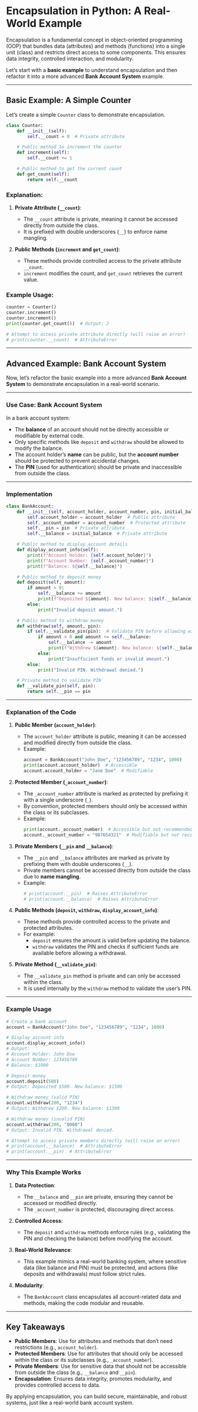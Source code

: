 # Encapsulation in Python: A Real-World Example

Encapsulation is a fundamental concept in object-oriented programming (OOP) that bundles data (attributes) and methods (functions) into a single unit (class) and restricts direct access to some components. This ensures data integrity, controlled interaction, and modularity.

Let’s start with a **basic example** to understand encapsulation and then refactor it into a more advanced **Bank Account System** example.

---

## Basic Example: A Simple Counter

Let’s create a simple `Counter` class to demonstrate encapsulation.

```python
class Counter:
    def __init__(self):
        self.__count = 0  # Private attribute

    # Public method to increment the counter
    def increment(self):
        self.__count += 1

    # Public method to get the current count
    def get_count(self):
        return self.__count
```

### Explanation:

1. **Private Attribute (`__count`)**:

   - The `__count` attribute is private, meaning it cannot be accessed directly from outside the class.
   - It is prefixed with double underscores (`__`) to enforce name mangling.

2. **Public Methods (`increment` and `get_count`)**:
   - These methods provide controlled access to the private attribute `__count`.
   - `increment` modifies the count, and `get_count` retrieves the current value.

### Example Usage:

```python
counter = Counter()
counter.increment()
counter.increment()
print(counter.get_count())  # Output: 2

# Attempt to access private attribute directly (will raise an error)
# print(counter.__count)  # AttributeError
```

---

## Advanced Example: Bank Account System

Now, let’s refactor the basic example into a more advanced **Bank Account System** to demonstrate encapsulation in a real-world scenario.

---

### Use Case: Bank Account System

In a bank account system:

- The **balance** of an account should not be directly accessible or modifiable by external code.
- Only specific methods like `deposit` and `withdraw` should be allowed to modify the balance.
- The account holder’s **name** can be public, but the **account number** should be protected to prevent accidental changes.
- The **PIN** (used for authentication) should be private and inaccessible from outside the class.

---

### Implementation

```python
class BankAccount:
    def __init__(self, account_holder, account_number, pin, initial_balance=0):
        self.account_holder = account_holder  # Public attribute
        self._account_number = account_number  # Protected attribute
        self.__pin = pin  # Private attribute
        self.__balance = initial_balance  # Private attribute

    # Public method to display account details
    def display_account_info(self):
        print(f"Account Holder: {self.account_holder}")
        print(f"Account Number: {self._account_number}")
        print(f"Balance: ${self.__balance}")

    # Public method to deposit money
    def deposit(self, amount):
        if amount > 0:
            self.__balance += amount
            print(f"Deposited ${amount}. New balance: ${self.__balance}")
        else:
            print("Invalid deposit amount.")

    # Public method to withdraw money
    def withdraw(self, amount, pin):
        if self.__validate_pin(pin):  # Validate PIN before allowing withdrawal
            if amount > 0 and amount <= self.__balance:
                self.__balance -= amount
                print(f"Withdrew ${amount}. New balance: ${self.__balance}")
            else:
                print("Insufficient funds or invalid amount.")
        else:
            print("Invalid PIN. Withdrawal denied.")

    # Private method to validate PIN
    def __validate_pin(self, pin):
        return self.__pin == pin
```

---

### Explanation of the Code

1. **Public Member (`account_holder`)**:

   - The `account_holder` attribute is public, meaning it can be accessed and modified directly from outside the class.
   - Example:
     ```python
     account = BankAccount("John Doe", "123456789", "1234", 1000)
     print(account.account_holder)  # Accessible
     account.account_holder = "Jane Doe"  # Modifiable
     ```

2. **Protected Member (`_account_number`)**:

   - The `_account_number` attribute is marked as protected by prefixing it with a single underscore (`_`).
   - By convention, protected members should only be accessed within the class or its subclasses.
   - Example:
     ```python
     print(account._account_number)  # Accessible but not recommended
     account._account_number = "987654321"  # Modifiable but not recommended
     ```

3. **Private Members (`__pin` and `__balance`)**:

   - The `__pin` and `__balance` attributes are marked as private by prefixing them with double underscores (`__`).
   - Private members cannot be accessed directly from outside the class due to **name mangling**.
   - Example:
     ```python
     # print(account.__pin)  # Raises AttributeError
     # print(account.__balance)  # Raises AttributeError
     ```

4. **Public Methods (`deposit`, `withdraw`, `display_account_info`)**:

   - These methods provide controlled access to the private and protected attributes.
   - For example:
     - `deposit` ensures the amount is valid before updating the balance.
     - `withdraw` validates the PIN and checks if sufficient funds are available before allowing a withdrawal.

5. **Private Method (`__validate_pin`)**:
   - The `__validate_pin` method is private and can only be accessed within the class.
   - It is used internally by the `withdraw` method to validate the user’s PIN.

---

### Example Usage

```python
# Create a bank account
account = BankAccount("John Doe", "123456789", "1234", 1000)

# Display account info
account.display_account_info()
# Output:
# Account Holder: John Doe
# Account Number: 123456789
# Balance: $1000

# Deposit money
account.deposit(500)
# Output: Deposited $500. New balance: $1500

# Withdraw money (valid PIN)
account.withdraw(200, "1234")
# Output: Withdrew $200. New balance: $1300

# Withdraw money (invalid PIN)
account.withdraw(200, "0000")
# Output: Invalid PIN. Withdrawal denied.

# Attempt to access private members directly (will raise an error)
# print(account.__balance)  # AttributeError
# print(account.__pin)  # AttributeError
```

---

### Why This Example Works

1. **Data Protection**:

   - The `__balance` and `__pin` are private, ensuring they cannot be accessed or modified directly.
   - The `_account_number` is protected, discouraging direct access.

2. **Controlled Access**:

   - The `deposit` and `withdraw` methods enforce rules (e.g., validating the PIN and checking the balance) before modifying the account.

3. **Real-World Relevance**:

   - This example mimics a real-world banking system, where sensitive data (like balance and PIN) must be protected, and actions (like deposits and withdrawals) must follow strict rules.

4. **Modularity**:
   - The `BankAccount` class encapsulates all account-related data and methods, making the code modular and reusable.

---

## Key Takeaways

- **Public Members**: Use for attributes and methods that don’t need restrictions (e.g., `account_holder`).
- **Protected Members**: Use for attributes that should only be accessed within the class or its subclasses (e.g., `_account_number`).
- **Private Members**: Use for sensitive data that should not be accessible from outside the class (e.g., `__balance` and `__pin`).
- **Encapsulation**: Ensures data integrity, promotes modularity, and provides controlled access to data.

By applying encapsulation, you can build secure, maintainable, and robust systems, just like a real-world bank account system.
